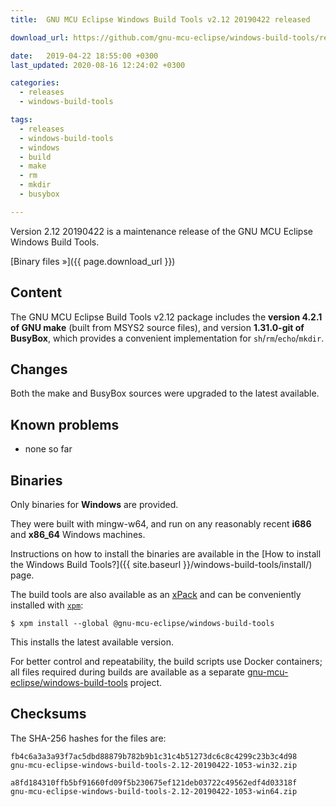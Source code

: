```yaml
---
title:  GNU MCU Eclipse Windows Build Tools v2.12 20190422 released

download_url: https://github.com/gnu-mcu-eclipse/windows-build-tools/releases/tag/v2.12-20190422/

date:   2019-04-22 18:55:00 +0300
last_updated: 2020-08-16 12:24:02 +0300

categories:
  - releases
  - windows-build-tools

tags:
  - releases
  - windows-build-tools
  - windows
  - build
  - make
  - rm
  - mkdir
  - busybox

---
```


Version 2.12 20190422 is a maintenance release of the GNU MCU Eclipse Windows Build Tools.

[Binary files »]({{ page.download_url }})

## Content

The GNU MCU Eclipse Build Tools v2.12 package includes the **version 4.2.1 of GNU make** (built from MSYS2 source files), and version **1.31.0-git of BusyBox**, which provides a convenient implementation for `sh`/`rm`/`echo`/`mkdir`.

## Changes

Both the make and BusyBox sources were upgraded to the latest available.

## Known problems

* none so far

## Binaries

Only binaries for **Windows** are provided.

They were built with mingw-w64, and run on any reasonably 
recent **i686** and **x86_64** Windows machines.

Instructions on how to install the binaries are available in the 
[How to install the Windows Build Tools?]({{ site.baseurl }}/windows-build-tools/install/)
page.

The build tools are also available as an 
[xPack](https://www.npmjs.com/package/@gnu-mcu-eclipse/windows-build-tools) 
and can be conveniently installed with 
[`xpm`](https://www.npmjs.com/package/xpm):

```console
$ xpm install --global @gnu-mcu-eclipse/windows-build-tools
```

This installs the latest available version.

For better control and repeatability, the build scripts use Docker containers; 
all files required during builds are available as a separate 
[gnu-mcu-eclipse/windows-build-tools](https://github.com/gnu-mcu-eclipse/windows-build-tools)
project. 

## Checksums

The SHA-256 hashes for the files are:

```console
fb4c6a3a3a93f7ac5dbd88879b782b9b1c31c4b51273dc6c8c4299c23b3c4d98 
gnu-mcu-eclipse-windows-build-tools-2.12-20190422-1053-win32.zip

a8fd184310ffb5bf91660fd09f5b230675ef121deb03722c49562edf4d03318f 
gnu-mcu-eclipse-windows-build-tools-2.12-20190422-1053-win64.zip
```
